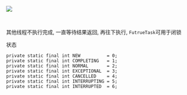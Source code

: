 ![](https://youpaiyun.zongqilive.cn/image/5e085ee976085c32893df470.jpg)



​	

其他线程不执行完成, 一直等待结果返回, 再往下执行, `FutrueTask`可用于闭锁



状态

```
private static final int NEW          = 0;
private static final int COMPLETING   = 1;
private static final int NORMAL       = 2;
private static final int EXCEPTIONAL  = 3;
private static final int CANCELLED    = 4;
private static final int INTERRUPTING = 5;
private static final int INTERRUPTED  = 6;
```

